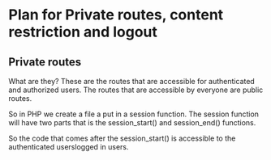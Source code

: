 # Plan for Private routes, content restriction and logout

## Private routes

What are they?
These are the routes that are accessible for authenticated and authorized users. The routes that are accessible by everyone are public routes.

So in PHP we create a file a put in a session function. The session function will have two parts that is the session_start() and session_end() functions.

So the code that comes after the session_start() is accessible to the authenticated userslogged in users. 